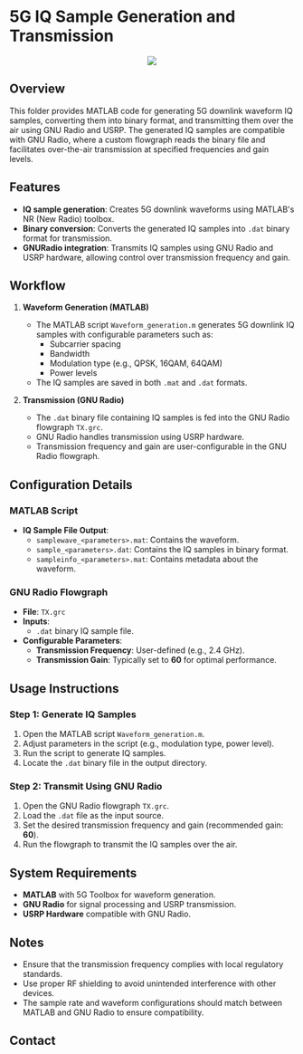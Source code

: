 # 5G IQ Sample Generation and Transmission
<p align="center">
 <img src= https://github.com/user-attachments/assets/50082d77-6ea6-448a-b4a0-6e64b3273766>
</p>

## Overview
This folder provides MATLAB code for generating 5G downlink waveform IQ samples, converting them into binary format, and transmitting them over the air using GNU Radio and USRP. The generated IQ samples are compatible with GNU Radio, where a custom flowgraph reads the binary file and facilitates over-the-air transmission at specified frequencies and gain levels.

## Features
- **IQ sample generation**: Creates 5G downlink waveforms using MATLAB's NR (New Radio) toolbox.
- **Binary conversion**: Converts the generated IQ samples into `.dat` binary format for transmission.
- **GNURadio integration**: Transmits IQ samples using GNU Radio and USRP hardware, allowing control over transmission frequency and gain.

## Workflow
1. **Waveform Generation (MATLAB)**
   - The MATLAB script `Waveform_generation.m` generates 5G downlink IQ samples with configurable parameters such as:
     - Subcarrier spacing
     - Bandwidth
     - Modulation type (e.g., QPSK, 16QAM, 64QAM)
     - Power levels
   - The IQ samples are saved in both `.mat` and `.dat` formats.

2. **Transmission (GNU Radio)**
   - The `.dat` binary file containing IQ samples is fed into the GNU Radio flowgraph `TX.grc`.
   - GNU Radio handles transmission using USRP hardware.
   - Transmission frequency and gain are user-configurable in the GNU Radio flowgraph.

## Configuration Details
### MATLAB Script
- **IQ Sample File Output**:
  - `samplewave_<parameters>.mat`: Contains the waveform.
  - `sample_<parameters>.dat`: Contains the IQ samples in binary format.
  - `sampleinfo_<parameters>.mat`: Contains metadata about the waveform.

### GNU Radio Flowgraph
- **File**: `TX.grc`
- **Inputs**:
  - `.dat` binary IQ sample file.
- **Configurable Parameters**:
  - **Transmission Frequency**: User-defined (e.g., 2.4 GHz).
  - **Transmission Gain**: Typically set to **60** for optimal performance.

## Usage Instructions
### Step 1: Generate IQ Samples
1. Open the MATLAB script `Waveform_generation.m`.
2. Adjust parameters in the script (e.g., modulation type, power level).
3. Run the script to generate IQ samples.
4. Locate the `.dat` binary file in the output directory.

### Step 2: Transmit Using GNU Radio
1. Open the GNU Radio flowgraph `TX.grc`.
2. Load the `.dat` file as the input source.
3. Set the desired transmission frequency and gain (recommended gain: **60**).
4. Run the flowgraph to transmit the IQ samples over the air.

## System Requirements
- **MATLAB** with 5G Toolbox for waveform generation.
- **GNU Radio** for signal processing and USRP transmission.
- **USRP Hardware** compatible with GNU Radio.

## Notes
- Ensure that the transmission frequency complies with local regulatory standards.
- Use proper RF shielding to avoid unintended interference with other devices.
- The sample rate and waveform configurations should match between MATLAB and GNU Radio to ensure compatibility.

## Contact
